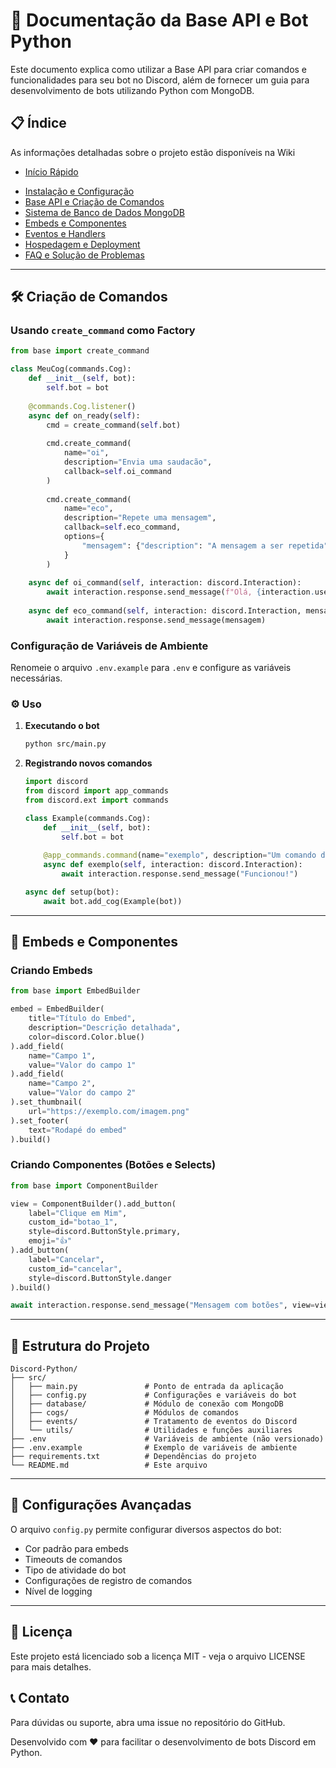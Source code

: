 # 🚀 Documentação da Base API e Bot Python

Este documento explica como utilizar a Base API para criar comandos e funcionalidades para seu bot no Discord, além de fornecer um guia para desenvolvimento de bots utilizando Python com MongoDB.

## 📋 Índice
As informações detalhadas sobre o projeto estão disponíveis na Wiki
* [Início Rápido](./Quick-Start)
- [Instalação e Configuração](./wiki/Installation-and-Configuration)
- [Base API e Criação de Comandos](./wiki/Base-API-and-Commands)
- [Sistema de Banco de Dados MongoDB](./wiki/MongoDB-Database)
- [Embeds e Componentes](./wiki/Embeds-and-Components)
- [Eventos e Handlers](./wiki/Events-and-Handlers)
- [Hospedagem e Deployment](./wiki/Hosting-and-Deployment)
- [FAQ e Solução de Problemas](./wiki/FAQ-and-Troubleshooting)

---

## 🛠️ Criação de Comandos

### Usando `create_command` como Factory

```python
from base import create_command

class MeuCog(commands.Cog):
    def __init__(self, bot):
        self.bot = bot
        
    @commands.Cog.listener()
    async def on_ready(self):
        cmd = create_command(self.bot)
        
        cmd.create_command(
            name="oi",
            description="Envia uma saudacão",
            callback=self.oi_command
        )
        
        cmd.create_command(
            name="eco",
            description="Repete uma mensagem",
            callback=self.eco_command,
            options={
                "mensagem": {"description": "A mensagem a ser repetida"}
            }
        )
        
    async def oi_command(self, interaction: discord.Interaction):
        await interaction.response.send_message(f"Olá, {interaction.user.mention}!")
        
    async def eco_command(self, interaction: discord.Interaction, mensagem: str):
        await interaction.response.send_message(mensagem)
```

### Configuração de Variáveis de Ambiente

Renomeie o arquivo `.env.example` para `.env` e configure as variáveis necessárias.

### ⚙️ Uso

1. **Executando o bot**
   ```bash
   python src/main.py
   ```

2. **Registrando novos comandos**  
   ```python
   import discord
   from discord import app_commands
   from discord.ext import commands

   class Example(commands.Cog):
       def __init__(self, bot):
           self.bot = bot
       
       @app_commands.command(name="exemplo", description="Um comando de exemplo")
       async def exemplo(self, interaction: discord.Interaction):
           await interaction.response.send_message("Funcionou!")

   async def setup(bot):
       await bot.add_cog(Example(bot))
   ```

---

## 🎨 Embeds e Componentes

### Criando Embeds

```python
from base import EmbedBuilder

embed = EmbedBuilder(
    title="Título do Embed",
    description="Descrição detalhada",
    color=discord.Color.blue()
).add_field(
    name="Campo 1",
    value="Valor do campo 1"
).add_field(
    name="Campo 2",
    value="Valor do campo 2"
).set_thumbnail(
    url="https://exemplo.com/imagem.png"
).set_footer(
    text="Rodapé do embed"
).build()
```

### Criando Componentes (Botões e Selects)

```python
from base import ComponentBuilder

view = ComponentBuilder().add_button(
    label="Clique em Mim",
    custom_id="botao_1",
    style=discord.ButtonStyle.primary,
    emoji="👍"
).add_button(
    label="Cancelar",
    custom_id="cancelar",
    style=discord.ButtonStyle.danger
).build()

await interaction.response.send_message("Mensagem com botões", view=view)
```

---

## 📁 Estrutura do Projeto

```
Discord-Python/
├── src/
│   ├── main.py               # Ponto de entrada da aplicação
│   ├── config.py             # Configurações e variáveis do bot
│   ├── database/             # Módulo de conexão com MongoDB
│   ├── cogs/                 # Módulos de comandos
│   ├── events/               # Tratamento de eventos do Discord
│   └── utils/                # Utilidades e funções auxiliares
├── .env                      # Variáveis de ambiente (não versionado)
├── .env.example              # Exemplo de variáveis de ambiente
├── requirements.txt          # Dependências do projeto
└── README.md                 # Este arquivo
```

---

## 🔧 Configurações Avançadas

O arquivo `config.py` permite configurar diversos aspectos do bot:

- Cor padrão para embeds
- Timeouts de comandos
- Tipo de atividade do bot
- Configurações de registro de comandos
- Nível de logging

---

## 📝 Licença

Este projeto está licenciado sob a licença MIT - veja o arquivo LICENSE para mais detalhes.

## 📞 Contato

Para dúvidas ou suporte, abra uma issue no repositório do GitHub.

Desenvolvido com ❤️ para facilitar o desenvolvimento de bots Discord em Python.
